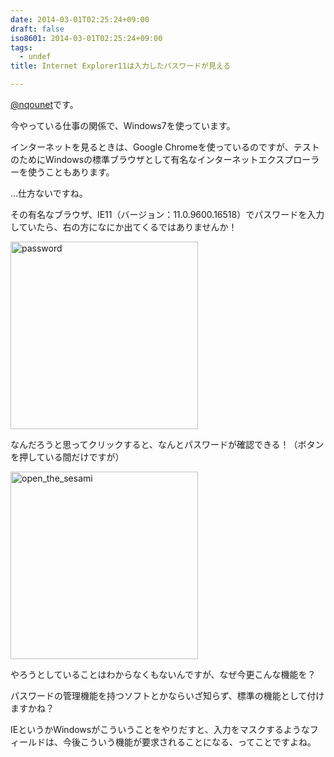 ```yaml
---
date: 2014-03-01T02:25:24+09:00
draft: false
iso8601: 2014-03-01T02:25:24+09:00
tags:
  - undef
title: Internet Explorer11は入力したパスワードが見える

---
```


<p><a href="https://twitter.com/nqounet">@nqounet</a>です。</p>

<p>今やっている仕事の関係で、Windows7を使っています。</p>

<p>インターネットを見るときは、Google Chromeを使っているのですが、テストのためにWindowsの標準ブラウザとして有名なインターネットエクスプローラーを使うこともあります。</p>

<p>…仕方ないですね。</p>



<p>その有名なブラウザ、IE11（バージョン：11.0.9600.16518）でパスワードを入力していたら、右の方になにか出てくるではありませんか！</p>

<p><a href="/wp-content/uploads/2014/03/password.png"><img src="https://www.nqou.net/wp-content/uploads/2014/03/password-300x300.png" alt="password" width="300" height="300" class="alignnone size-medium wp-image-759" /></a></p>

<p>なんだろうと思ってクリックすると、なんとパスワードが確認できる！（ボタンを押している間だけですが）</p>

<p><a href="/wp-content/uploads/2014/03/open_the_sesami.png"><img src="https://www.nqou.net/wp-content/uploads/2014/03/open_the_sesami-300x300.png" alt="open_the_sesami" width="300" height="300" class="alignnone size-medium wp-image-758" /></a></p>

<p>やろうとしていることはわからなくもないんですが、なぜ今更こんな機能を？</p>

<p>パスワードの管理機能を持つソフトとかならいざ知らず、標準の機能として付けますかね？</p>

<p>IEというかWindowsがこういうことをやりだすと、入力をマスクするようなフィールドは、今後こういう機能が要求されることになる、ってことですよね。</p>
    	